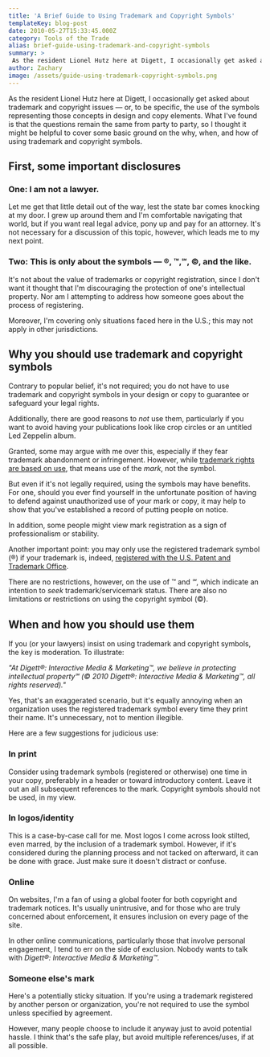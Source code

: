 ```yaml
---
title: 'A Brief Guide to Using Trademark and Copyright Symbols'
templateKey: blog-post
date: 2010-05-27T15:33:45.000Z
category: Tools of the Trade
alias: brief-guide-using-trademark-and-copyright-symbols
summary: > 
 As the resident Lionel Hutz here at Digett, I occasionally get asked about trademark and copyright issues — or, to be specific, the use of the symbols representing those concepts in design and copy elements. What I've found is that the questions remain the same from party to party, so I thought it might be helpful to cover some basic ground on the why, when, and how of using trademark and copyright symbols.
author: Zachary
image: /assets/guide-using-trademark-copyright-symbols.png
---
```


As the resident Lionel Hutz here at Digett, I occasionally get asked about trademark and copyright issues — or, to be specific, the use of the symbols representing those concepts in design and copy elements. What I've found is that the questions remain the same from party to party, so I thought it might be helpful to cover some basic ground on the why, when, and how of using trademark and copyright symbols.

First, some important disclosures
---------------------------------

### One: I am not a lawyer.

Let me get that little detail out of the way, lest the state bar comes knocking at my door. I grew up around them and I'm comfortable navigating that world, but if you want real legal advice, pony up and pay for an attorney. It's not necessary for a discussion of this topic, however, which leads me to my next point.

### Two: This is only about the symbols — ®, ™,℠, ©, and the like.

It's not about the value of trademarks or copyright registration, since I don't want it thought that I'm discouraging the protection of one's intellectual property. Nor am I attempting to address how someone goes about the process of registering.

Moreover, I'm covering only situations faced here in the U.S.; this may not apply in other jurisdictions.

Why you should use trademark and copyright symbols
--------------------------------------------------

Contrary to popular belief, it's not required; you do not have to use trademark and copyright symbols in your design or copy to guarantee or safeguard your legal rights.

Additionally, there are good reasons to _not_ use them, particularly if you want to avoid having your publications look like crop circles or an untitled Led Zeppelin album.

Granted, some may argue with me over this, especially if they fear trademark abandonment or infringement. However, while [trademark rights are based on use](http://www.inta.org/TrademarkBasics/FactSheets/Pages/LossofTrademarkRightsFactSheet.aspx), that means use of the _mark_, not the symbol.

But even if it's not legally required, using the symbols may have benefits. For one, should you ever find yourself in the unfortunate position of having to defend against unauthorized use of your mark or copy, it may help to show that you've established a record of putting people on notice.

In addition, some people might view mark registration as a sign of professionalism or stability.

Another important point: you may only use the registered trademark symbol (®) if your trademark is, indeed, [registered with the U.S. Patent and Trademark Office](http://www.uspto.gov/learning-and-resources/trademark-faqs).

There are no restrictions, however, on the use of ™ and _℠_, which indicate an intention to _seek_ trademark/servicemark status. There are also no limitations or restrictions on using the copyright symbol (©).

When and how you should use them
--------------------------------

If you (or your lawyers) insist on using trademark and copyright symbols, the key is moderation. To illustrate:

_"At Digett®: Interactive Media & Marketing™, we believe in protecting intellectual property℠ (© 2010 Digett®: Interactive Media & Marketing™, all rights reserved)."_

Yes, that's an exaggerated scenario, but it's equally annoying when an organization uses the registered trademark symbol every time they print their name. It's unnecessary, not to mention illegible.

Here are a few suggestions for judicious use:

### In print

Consider using trademark symbols (registered or otherwise) one time in your copy, preferably in a header or toward introductory content. Leave it out an all subsequent references to the mark. Copyright symbols should not be used, in my view.

### In logos/identity

This is a case-by-case call for me. Most logos I come across look stilted, even marred, by the inclusion of a trademark symbol. However, if it's considered during the planning process and not tacked on afterward, it can be done with grace. Just make sure it doesn't distract or confuse.

### Online

On websites, I'm a fan of using a global footer for both copyright and trademark notices. It's usually unintrusive, and for those who are truly concerned about enforcement, it ensures inclusion on every page of the site.

In other online communications, particularly those that involve personal engagement, I tend to err on the side of exclusion. Nobody wants to talk with _Digett®: Interactive Media & Marketing™._

### Someone else's mark

Here's a potentially sticky situation. If you're using a trademark registered by another person or organization, you're not required to use the symbol unless specified by agreement.

However, many people choose to include it anyway just to avoid potential hassle. I think that's the safe play, but avoid multiple references/uses, if at all possible.